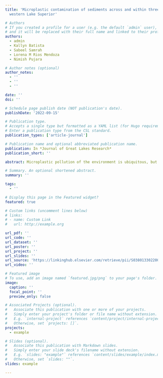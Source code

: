 ```yaml
---
title: 'Microplastic contamination of sediments across and within three beaches in
  western Lake Superior'

# Authors
# If you created a profile for a user (e.g. the default `admin` user), write the username (folder name) here
# and it will be replaced with their full name and linked to their profile.
authors:
  - admin
  - Kallyn Batista
  - Sabeel Samrah
  - Lorena M Rios Mendoza
  - Nimish Pujara

# Author notes (optional)
author_notes:
  - ''
  - ''
  - ''

date: ''
doi: ''

# Schedule page publish date (NOT publication's date).
publishDate: '2022-09-15'

# Publication type.
# Accepts a single type but formatted as a YAML list (for Hugo requirements).
# Enter a publication type from the CSL standard.
publication_types: ['article-journal']

# Publication name and optional abbreviated publication name.
publication: In *Journal of Great Lakes Research*
publication_short: ''

abstract: Microplastic pollution of the environment is ubiquitous, but the processes by which microplastics accumulate within beach sediments are not yet well understood. We isolate microplastic pollution from the sediments at three western Lake Superior beaches. Samples of both surface and subsurface sediments are considered. We find that the average microplastic contamination is 65 microplastic particles kg−1 sediment across our sites with significant variability across beaches, but the microplastic composition is always dominated by polyester fibers. The variation across beaches does not seem to relate to the distance from suspected sources of microplastics to the lake. Within each beach, we find no significant variation of the mean microplastic concentration in the cross-shore direction or in the surface vs. subsurface sediments at the wrack line. We interpret this mean microplastic concentration in the sediment as a measure of the bulk microplastic concentration in the nearshore water at each beach. In subsurface sediments, we observe a significant difference in the variance of microplastic concentrations, and we attribute this variation to the intermittency of the extreme hydrodynamic conditions that deposit microplastics deeper into the sediment.

# Summary. An optional shortened abstract.
summary: ''

tags:
  - ''

# Display this page in the Featured widget?
featured: true

# Custom links (uncomment lines below)
# links:
# - name: Custom Link
#   url: http://example.org

url_pdf: ''
url_code: ''
url_dataset: ''
url_poster: ''
url_project: ''
url_slides: ''
url_source: 'https://linkinghub.elsevier.com/retrieve/pii/S0380133022002246'
url_video: ''

# Featured image
# To use, add an image named `featured.jpg/png` to your page's folder.
image:
  caption: ''
  focal_point: ''
  preview_only: false

# Associated Projects (optional).
#   Associate this publication with one or more of your projects.
#   Simply enter your project's folder or file name without extension.
#   E.g. `internal-project` references `content/project/internal-project/index.md`.
#   Otherwise, set `projects: []`.
projects:
  - example

# Slides (optional).
#   Associate this publication with Markdown slides.
#   Simply enter your slide deck's filename without extension.
#   E.g. `slides: "example"` references `content/slides/example/index.md`.
#   Otherwise, set `slides: ""`.
slides: example

---
```

